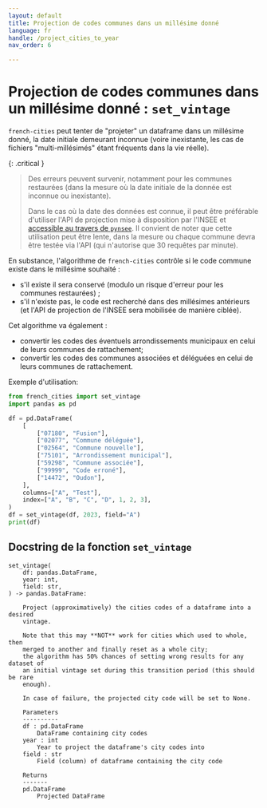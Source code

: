 ```yaml
---
layout: default
title: Projection de codes communes dans un millésime donné
language: fr
handle: /project_cities_to_year
nav_order: 6

---
```

# Projection de codes communes dans un millésime donné : `set_vintage`

`french-cities` peut tenter de "projeter" un dataframe dans un millésime donné,
la date initiale demeurant inconnue (voire inexistante, les cas de fichiers
"multi-millésimés" étant fréquents dans la vie réelle).

{: .critical }
> Des erreurs peuvent survenir, notamment pour les communes restaurées (dans la
> mesure où la date initiale de la donnée est inconnue ou inexistante).
>
> Dans le cas où la date des données est connue, il peut être préférable d'utiliser
> l'API de projection mise à disposition par l'INSEE et [accessible au travers de
> `pynsee`](https://pynsee.readthedocs.io/en/latest/get_data.html#pynsee.localdata.get_new_city).
> Il convient de noter que cette utilisation peut être lente, dans la
> mesure ou chaque commune devra être testée via l'API (qui n'autorise que
> 30 requêtes par minute).

En substance, l'algorithme de `french-cities` contrôle si le code commune existe
dans le millésime souhaité :
* s'il existe il sera conservé (modulo un risque d'erreur pour les communes restaurées) ;
* s'il n'existe pas, le code est recherché dans des millésimes antérieurs (et
l'API de projection de l'INSEE sera mobilisée de manière ciblée).

Cet algorithme va également :
* convertir les codes des éventuels arrondissements municipaux en celui de
leurs communes de rattachement;
* convertir les codes des communes associées et déléguées en celui de leurs
communes de rattachement.

Exemple d'utilisation:
```python
from french_cities import set_vintage
import pandas as pd

df = pd.DataFrame(
    [
        ["07180", "Fusion"],
        ["02077", "Commune déléguée"],
        ["02564", "Commune nouvelle"],
        ["75101", "Arrondissement municipal"],
        ["59298", "Commune associée"],
        ["99999", "Code erroné"],
        ["14472", "Oudon"],
    ],
    columns=["A", "Test"],
    index=["A", "B", "C", "D", 1, 2, 3],
)
df = set_vintage(df, 2023, field="A")
print(df)
```

## Docstring de la fonction `set_vintage`
```
set_vintage(
    df: pandas.DataFrame,
    year: int,
    field: str,
) -> pandas.DataFrame:

    Project (approximatively) the cities codes of a dataframe into a desired
    vintage.

    Note that this may **NOT** work for cities which used to whole, then
    merged to another and finally reset as a whole city;
    the algorithm has 50% chances of setting wrong results for any dataset of
    an initial vintage set during this transition period (this should be rare
    enough).

    In case of failure, the projected city code will be set to None.

    Parameters
    ----------
    df : pd.DataFrame
        DataFrame containing city codes
    year : int
        Year to project the dataframe's city codes into
    field : str
        Field (column) of dataframe containing the city code

    Returns
    -------
    pd.DataFrame
        Projected DataFrame
```
